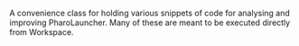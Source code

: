 A convenience class for holding various snippets of code for analysing and improving PharoLauncher.  Many of these are meant to be executed directly from Workspace.
